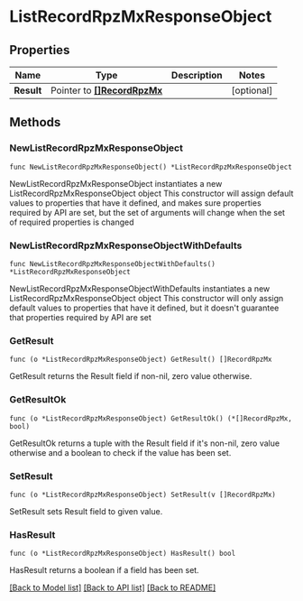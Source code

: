 # ListRecordRpzMxResponseObject

## Properties

Name | Type | Description | Notes
------------ | ------------- | ------------- | -------------
**Result** | Pointer to [**[]RecordRpzMx**](RecordRpzMx.md) |  | [optional] 

## Methods

### NewListRecordRpzMxResponseObject

`func NewListRecordRpzMxResponseObject() *ListRecordRpzMxResponseObject`

NewListRecordRpzMxResponseObject instantiates a new ListRecordRpzMxResponseObject object
This constructor will assign default values to properties that have it defined,
and makes sure properties required by API are set, but the set of arguments
will change when the set of required properties is changed

### NewListRecordRpzMxResponseObjectWithDefaults

`func NewListRecordRpzMxResponseObjectWithDefaults() *ListRecordRpzMxResponseObject`

NewListRecordRpzMxResponseObjectWithDefaults instantiates a new ListRecordRpzMxResponseObject object
This constructor will only assign default values to properties that have it defined,
but it doesn't guarantee that properties required by API are set

### GetResult

`func (o *ListRecordRpzMxResponseObject) GetResult() []RecordRpzMx`

GetResult returns the Result field if non-nil, zero value otherwise.

### GetResultOk

`func (o *ListRecordRpzMxResponseObject) GetResultOk() (*[]RecordRpzMx, bool)`

GetResultOk returns a tuple with the Result field if it's non-nil, zero value otherwise
and a boolean to check if the value has been set.

### SetResult

`func (o *ListRecordRpzMxResponseObject) SetResult(v []RecordRpzMx)`

SetResult sets Result field to given value.

### HasResult

`func (o *ListRecordRpzMxResponseObject) HasResult() bool`

HasResult returns a boolean if a field has been set.


[[Back to Model list]](../README.md#documentation-for-models) [[Back to API list]](../README.md#documentation-for-api-endpoints) [[Back to README]](../README.md)


